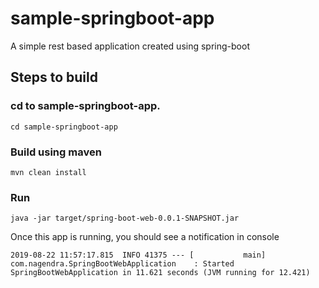 # sample-springboot-app
A simple rest based application created using spring-boot

## Steps to build

### cd to sample-springboot-app.
```cd sample-springboot-app```

### Build using maven
```mvn clean install```

### Run
```java -jar target/spring-boot-web-0.0.1-SNAPSHOT.jar```

Once this app is running, you should see a notification in console
```
2019-08-22 11:57:17.815  INFO 41375 --- [           main] com.nagendra.SpringBootWebApplication    : Started SpringBootWebApplication in 11.621 seconds (JVM running for 12.421)
```





